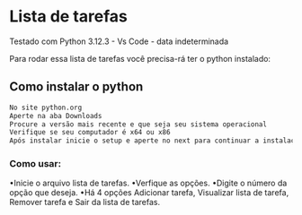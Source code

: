 # Lista de tarefas

Testado com Python 3.12.3 - Vs Code - data indeterminada

Para rodar essa lista de tarefas você precisa-rá ter o python instalado:

## Como instalar o python

```bash
No site python.org
Aperte na aba Downloads
Procure a versão mais recente e que seja seu sistema operacional
Verifique se seu computador é x64 ou x86
Após instalar inicie o setup e aperte no next para continuar a instalação python.
```

### Como usar:
•Inicie o arquivo lista de tarefas.
•Verfique as opções.
•Digite o número da opção que deseja.
•Há 4 opções Adicionar tarefa, Visualizar lista de tarefa, Remover tarefa e Sair da lista de tarefas.
